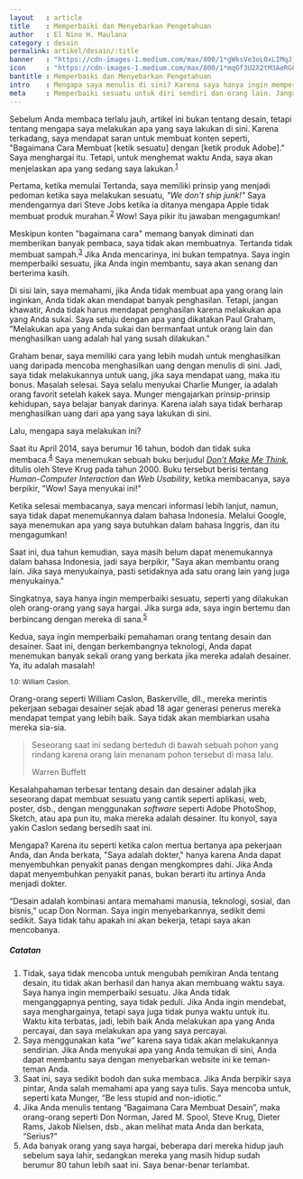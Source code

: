 ```yaml
---
layout   : article
title    : Memperbaiki dan Menyebarkan Pengetahuan
author   : El Nino H. Maulana
category : desain
permalink: artikel/desain/:title
banner   : "https://cdn-images-1.medium.com/max/800/1*gWksVe3oL0xLIMqJjOuk0w.png"
icon     : "https://cdn-images-1.medium.com/max/800/1*mqGf3U2X2tM3AeRG0OoHPw.png"
bantitle : Memperbaiki dan Menyebarkan Pengetahuan
intro    : Mengapa saya menulis di sini? Karena saya hanya ingin memperbaiki sesuatu, seperti yang dilakukan oleh orang-orang yang saya hargai.
meta     : Memperbaiki sesuatu untuk diri sendiri dan orang lain. Jangan membuat sampah, meskipun ada banyak orang yang membayar Anda untuk itu.
---
```


Sebelum Anda membaca terlalu jauh, artikel ini bukan tentang desain, tetapi tentang mengapa saya melakukan apa yang saya lakukan di sini. Karena terkadang, saya mendapat saran untuk membuat konten seperti, "Bagaimana Cara Membuat [ketik sesuatu] dengan [ketik produk Adobe]." Saya menghargai itu. Tetapi, untuk menghemat waktu Anda, saya akan menjelaskan apa yang sedang saya lakukan.<sup><a href="#fn:1" title="Catatan Nr.1">1</a></sup>

Pertama, ketika memulai Tertanda, saya memiliki prinsip yang menjadi pedoman ketika saya melakukan sesuatu, *"We don't ship junk!"* Saya mendengarnya dari Steve Jobs ketika ia ditanya mengapa Apple tidak membuat produk murahan.<sup><a href="#fn:2" title="Catatan Nr.2">2</a></sup> Wow! Saya pikir itu jawaban mengagumkan!

Meskipun konten "bagaimana cara" memang banyak diminati dan memberikan banyak pembaca, saya tidak akan membuatnya. Tertanda tidak membuat sampah.<sup><a href="#fn:3" title="Catatan Nr.3">3</a></sup> Jika Anda mencarinya, ini bukan tempatnya. Saya ingin memperbaiki sesuatu, jika Anda ingin membantu, saya akan senang dan berterima kasih.

Di sisi lain, saya memahami, jika Anda tidak membuat apa yang orang lain inginkan, Anda tidak akan mendapat banyak penghasilan. Tetapi, jangan khawatir, Anda tidak harus mendapat penghasilan karena melakukan apa yang Anda sukai. Saya setuju dengan apa yang dikatakan Paul Graham, "Melakukan apa yang Anda sukai dan bermanfaat untuk orang lain dan menghasilkan uang adalah hal yang susah dilakukan."

Graham benar, saya memiliki cara yang lebih mudah untuk menghasilkan uang daripada mencoba menghasilkan uang dengan menulis di sini. Jadi, saya tidak melakukannya untuk uang, jika saya mendapat uang, maka itu bonus. Masalah selesai. Saya selalu menyukai Charlie Munger, ia adalah orang favorit setelah kakek saya. Munger mengajarkan prinsip-prinsip kehidupan, saya belajar banyak darinya. Karena ialah saya tidak berharap menghasilkan uang dari apa yang saya lakukan di sini.

Lalu, mengapa saya melakukan ini?

Saat itu April 2014, saya berumur 16 tahun, bodoh dan tidak suka membaca.<sup><a href="#fn:4" title="Catatan Nr.4">4</a></sup> Saya menemukan sebuah buku berjudul <em><a href="https://www.amazon.com/Dont-Make-Me-Think-Usability/dp/0321344758" title="Don't Make Me Think" target="_blank">Don’t Make Me Think</a></em>, ditulis oleh Steve Krug pada tahun 2000. Buku tersebut berisi tentang *Human-Computer Interaction* dan *Web Usability*, ketika membacanya, saya berpikir, "Wow! Saya menyukai ini!"

Ketika selesai membacanya, saya mencari informasi lebih lanjut, namun, saya tidak dapat menemukannya dalam bahasa Indonesia. Melalui Google, saya menemukan apa yang saya butuhkan dalam bahasa Inggris, dan itu mengagumkan!

Saat ini, dua tahun kemudian, saya masih belum dapat menemukannya dalam bahasa Indonesia, jadi saya berpikir, "Saya akan membantu orang lain. Jika saya menyukainya, pasti setidaknya ada satu orang lain yang juga menyukainya."

Singkatnya, saya hanya ingin memperbaiki sesuatu, seperti yang dilakukan oleh orang-orang yang saya hargai. Jika surga ada, saya ingin bertemu dan berbincang dengan mereka di sana.<sup><a href="#fn:5" title="Catatan Nr.5">5</a></sup>

Kedua, saya ingin memperbaiki pemahaman orang tentang desain dan desainer. Saat ini, dengan berkembangnya teknologi, Anda dapat menemukan banyak sekali orang yang berkata jika mereka adalah desainer. Ya, itu adalah masalah!

<img src="data:image/png;base64,R0lGODlhAQABAAD/ACwAAAAAAQABAAACADs=" data-src="https://cdn-images-1.medium.com/max/800/1*4Px7N7nchxwrrSaakDlyfA.jpeg" title="William Caslon"><small class="site-article__caption"><span class="oldstyle">1.0:</span> William Caslon.</small>

Orang-orang seperti William Caslon, Baskerville, dll., mereka merintis pekerjaan sebagai desainer sejak abad 18 agar generasi penerus mereka mendapat tempat yang lebih baik. Saya tidak akan membiarkan usaha mereka sia-sia.

<blockquote>
    <p>Seseorang saat ini sedang berteduh di bawah sebuah pohon yang rindang karena orang lain menanam pohon tersebut di masa lalu.</p>
    <p class="smallcaps">Warren Buffett</p>
</blockquote>

Kesalahpahaman terbesar tentang desain dan desainer adalah jika seseorang dapat membuat sesuatu yang cantik seperti aplikasi, web, poster, dsb., dengan menggunakan *software* seperti Adobe PhotoShop, Sketch, atau apa pun itu, maka mereka adalah desainer. Itu konyol, saya yakin Caslon sedang bersedih saat ini.

Mengapa? Karena itu seperti ketika calon mertua bertanya apa pekerjaan Anda, dan Anda berkata, "Saya adalah dokter," hanya karena Anda dapat menyembuhkan penyakit panas dengan mengkompres dahi. Jika Anda dapat menyembuhkan penyakit panas, bukan berarti itu artinya Anda menjadi dokter.

<p class="hanging-quote">&ldquo;Desain adalah kombinasi antara memahami manusia, teknologi, sosial, dan bisnis,&rdquo; ucap Don Norman. Saya ingin menyebarkannya, sedikit demi sedikit. Saya tidak tahu apakah ini akan bekerja, tetapi saya akan mencobanya.</p>

##### Catatan

<ol class="oldstyle">
    <li id="fn:1">
        Tidak, saya tidak mencoba untuk mengubah pemikiran Anda tentang desain, itu tidak akan berhasil dan hanya akan membuang waktu saya. Saya hanya ingin memperbaiki sesuatu. Jika Anda tidak menganggapnya penting, saya tidak peduli. Jika Anda ingin mendebat, saya menghargainya, tetapi saya juga tidak punya waktu untuk itu. Waktu kita terbatas, jadi, lebih baik Anda melakukan apa yang Anda percayai, dan saya melakukan apa yang saya percayai.
    </li>
    <li id="fn:2">
    Saya menggunakan kata <em>&ldquo;we&rdquo;</em> karena saya tidak akan melakukannya sendirian. Jika Anda menyukai apa yang Anda temukan di sini, Anda dapat membantu saya dengan menyebarkan website ini ke teman-teman Anda.
    </li>
    <li id="fn:3">
        Saat ini, saya sedikit bodoh dan suka membaca. Jika Anda berpikir saya pintar, Anda salah memahami apa yang saya tulis. Saya mencoba untuk, seperti kata Munger, &ldquo;Be less stupid and non-idiotic.&rdquo;
    </li>
    <li id="fn:4">
        Jika Anda menulis tentang &ldquo;Bagaimana Cara Membuat Desain&rdquo;, maka orang-orang seperti Don Norman, Jared M. Spool, Steve Krug, Dieter Rams, Jakob Nielsen, dsb., akan melihat mata Anda dan berkata, &ldquo;Serius?&rdquo;
    </li>
    <li id="fn:5">
        Ada banyak orang yang saya hargai, beberapa dari mereka hidup jauh sebelum saya lahir, sedangkan mereka yang masih hidup sudah berumur 80 tahun lebih saat ini. Saya benar-benar terlambat.
    </li>
</ol>
